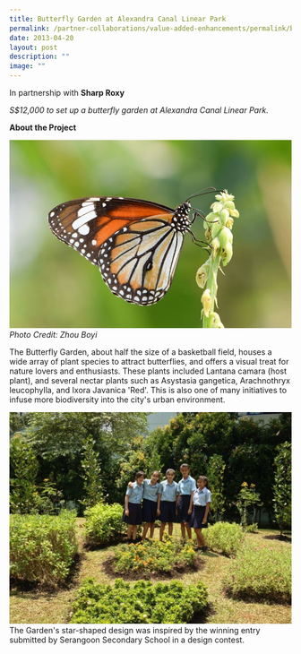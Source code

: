 ```yaml
---
title: Butterfly Garden at Alexandra Canal Linear Park
permalink: /partner-collaborations/value-added-enhancements/permalink/butterflygarden/
date: 2013-04-20
layout: post
description: ""
image: ""
---
```

In partnership with **Sharp Roxy**

*S$12,000 to set up a butterfly garden at Alexandra Canal Linear Park.*

**About the Project**

![Common Tiger](/images/Partner%20Collaborations/Value%20Added%20Enhancements/IMG_4559.jpeg)
*Photo Credit: Zhou Boyi*

The Butterfly Garden, about half the size of a basketball field, houses a wide array of plant species to attract butterflies, and offers a visual treat for nature lovers and enthusiasts. These plants included Lantana camara (host plant), and several nectar plants such as Asystasia gangetica, Arachnothryx leucophylla, and Ixora Javanica 'Red'. This is also one of many initiatives to infuse more biodiversity into the city's urban environment.


![](/images/Partner%20Collaborations/Value%20Added%20Enhancements/SHARP%20Butterfly%20Garden.jpeg)The Garden's star-shaped design was inspired by the winning entry submitted by Serangoon Secondary School in a design contest.